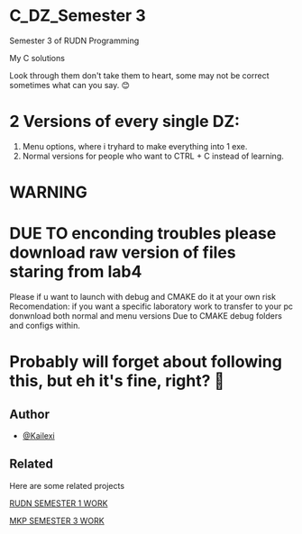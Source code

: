 
# C_DZ_Semester 3

Semester 3 of RUDN Programming

My C solutions

Look through them don't take them to heart, some may not be correct sometimes what can you say. 😊

# 2 Versions of every single DZ:

1. Menu options, where i tryhard to make everything into 1 exe.
2. Normal versions for people who want to CTRL + C instead of learning.




# WARNING
# DUE TO enconding troubles please download raw version of files staring from lab4
Please if u want to launch with debug and CMAKE do it at your own risk
Recomendation: if you want a specific laboratory work to transfer to your pc donwnload both normal and menu versions
Due to CMAKE debug folders and configs within.


# Probably will forget about following this, but eh it's fine, right? 🤔
 

## Author

- [@Kailexi](https://www.github.com/kailexi)


## Related

Here are some related projects

[RUDN SEMESTER 1 WORK](https://github.com/Kailexi/RUDN_sem1)

[MKP SEMESTER 3 WORK](https://github.com/Kailexi/MKPLABS-RUDN)




















